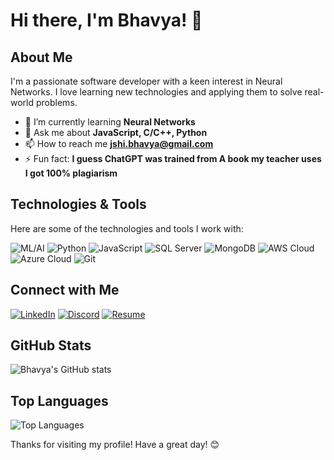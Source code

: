 # Hi there, I'm Bhavya! 👋

## About Me
I'm a passionate software developer with a keen interest in Neural Networks. I love learning new technologies and applying them to solve real-world problems.

- 🌱 I’m currently learning **Neural Networks**
- 💬 Ask me about **JavaScript, C/C++, Python**
- 📫 How to reach me **jshi.bhavya@gmail.com**
- ⚡ Fun fact: **I guess ChatGPT was trained from A book my teacher uses I got 100% plagiarism**

## Technologies & Tools
Here are some of the technologies and tools I work with:

![ML/AI](https://img.shields.io/badge/-ML/AI-3776AB?style=flat&logo=python&logoColor=white)
![Python](https://img.shields.io/badge/-Python-3776AB?style=flat&logo=python&logoColor=white)
![JavaScript](https://img.shields.io/badge/-JavaScript-F7DF1E?style=flat&logo=javascript&logoColor=black)
![SQL Server](https://img.shields.io/badge/-SQL%20Server-CC2927?style=flat&logo=microsoft-sql-server&logoColor=white)
![MongoDB](https://img.shields.io/badge/-MongoDB-47A248?style=flat&logo=mongodb&logoColor=white)
![AWS Cloud](https://img.shields.io/badge/-AWS%20Cloud-232F3E?style=flat&logo=amazon-aws&logoColor=white)
![Azure Cloud](https://img.shields.io/badge/-Azure%20Cloud-0078D4?style=flat&logo=microsoft-azure&logoColor=white)
![Git](https://img.shields.io/badge/-Git-F05032?style=flat&logo=git&logoColor=white)

## Connect with Me
[![LinkedIn](https://img.shields.io/badge/-LinkedIn-0077B5?style=flat&logo=linkedin&logoColor=white)](https://www.linkedin.com/in/yourusername/)
[![Discord](https://img.shields.io/badge/-Discord-7289DA?style=flat&logo=discord&logoColor=white)](https://discord.com/users/your_discord_id)
[![Resume](https://img.shields.io/badge/-Resume-FF5722?style=flat&logo=adobe-acrobat-reader&logoColor=white)](https://your-resume-link.com)

## GitHub Stats
![Bhavya's GitHub stats](https://github-readme-stats.vercel.app/api?username=Bhavya0304&show_icons=true&theme=radical)

## Top Languages
![Top Languages](https://github-readme-stats.vercel.app/api/top-langs/?username=Bhavya0304&layout=compact&theme=radical)


Thanks for visiting my profile! Have a great day! 😊
